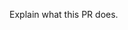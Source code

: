 Explain what this PR does.

<!--

Before you push your changes:

* Run `make pre-push -B` to fix codegen and lint problems.

Then, you MUST:

* Sign-off your commit (otherwise the DCO check will fail).
* Use [a conventional commit message](https://www.conventionalcommits.org/en/v1.0.0/) (otherwise the commit message check will fail).

If you did not do this, reset all your commit and replace them with a single commit:

```
git reset HEAD~1 ;# change 1 to how many commits you made
git commit --signoff -m 'feat: my feat. Fixes #1234'
```

When creating your PR: 

* Make sure that "Fixes #" or "Closes #" is in both the PR title (for release notes) and description (to automatically link and close the issue).
* Say how you tested your changes. If you changed the UI, attach screenshots.
* Set your PR as a draft initially.
* Your PR needs to pass the required checks before it can be approved. 
* Once required tests have passed, mark your PR "Ready for review".

If changes were requested, once you've made them, you MUST dismiss the review to get it reviewed again.

-->
